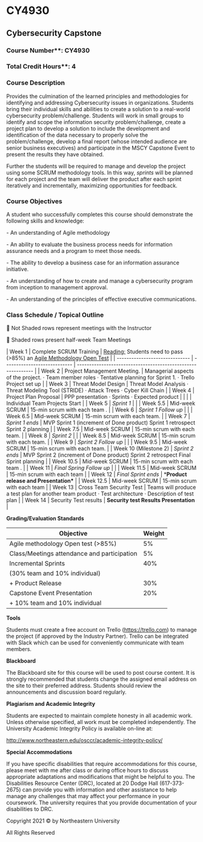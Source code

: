 # CY4930

## Cybersecurity Capstone

### Course Number**:     CY4930
### Total Credit Hours**:   4



### **Course Description**

Provides the culmination of the learned principles and methodologies for identifying and addressing Cybersecurity issues in organizations. Students bring their individual skills and abilities to create a solution to a real-world cybersecurity problem/challenge. Students will work in small groups to identify and scope the information security problem/challenge, create a project plan to develop a solution to include the development and identification of the data necessary to properly solve the problem/challenge, develop a final report (whose intended audience are senior business executives) and participate in the MSCY Capstone Event to present the results they have obtained. 

 

Further the students will be required to manage and develop the project using some SCRUM methodology tools. In this way, *sprints* will be planned for each project and the team will deliver the product after each sprint iteratively and incrementally, maximizing opportunities for feedback. 

 

### **Course Objectives**

 

A student who successfully completes this course should demonstrate the following skills and knowledge:

 

\-    An understanding of Agile methodology

\-    An ability to evaluate the business process needs for information assurance needs and a program to meet those needs.

\-    The ability to develop a business case for an information assurance initiative.

\-    An understanding of how to create and manage a cybersecurity program from inception to management approval.

\-    An understanding of the principles of effective executive communications.



### **Class Schedule / Topical Outline**

 Not Shaded rows represent meetings with the Instructor

 Shaded rows present half-week Team Meetings 

 

| Week 1                         | Complete SCRUM  Training     | [Reading:](https://www.scrum.org/resources/scrum-guide)
 Students need  to pass (>85%) an [Agile Methodology Open Test](https://www.scrum.org/open-assessments/scrum-open) |
| ------------------------------ | ---------------------------- | ------------------------------------------------------------ |
| Week 2                         | Project  Management Meeting. | Managerial  aspects of the project.   ·    Team member roles  ·    Tentative planning for Sprint 1.  ·    Trello Project set up |
| Week 3                         | Threat Model  Design         | Threat Model  Analysis  ·    Threat Modeling Tool (STRIDE)  ·    Attack Trees  ·    Cyber Kill Chain |
| Week 4                         | Project Plan Proposal        | PPP presentation  ·    Sprints  ·    Expected product        |
|  |                              |                               Individual Team Projects Start                        |
| Week 5                         | *Sprint 1*                   |                                                              |
| Week 5.5                       | Mid-week  SCRUM              | 15-min  scrum with each team .                               |
| Week 6                         | *Sprint 1 Follow up*         |                                                              |
| Week 6.5                       | Mid-week  SCRUM              | 15-min  scrum with each team.                                |
| Week 7                         | *Sprint 1 ends*              | MVP Sprint 1 (increment of  Done product)  Sprint 1 retrospect  Sprint 2 planning |
| Week 7.5                       | Mid-week  SCRUM              | 15-min  scrum with each team.                                |
| Week 8                         | *Sprint 2*                   |                                                              |
| Week 8.5                       | Mid-week  SCRUM              | 15-min  scrum with each team.                                |
| Week 9                         | *Sprint 2 Follow up*         |                                                              |
| Week 9.5                       | Mid-week  SCRUM              | 15-min  scrum with each team.                                |
| Week 10 (Milestone 2)          | *Sprint 2 ends*              | MVP Sprint 2 (increment of  Done product)  Sprint 2 retrospect  Final Sprint planning |
| Week 10.5                      | Mid-week  SCRUM              | 15-min  scrum with each team .                               |
| Week 11                        | *Final Spring Follow up*     |                                                              |
| Week 11.5                      | Mid-week  SCRUM              | 15-min  scrum with each team                                 |
| Week 12                        | *Final Sprint ends*          | ***Product release  and Presentation\***                     |
| Week 12.5                      | Mid-week  SCRUM              | 15-min  scrum with each team                                 |
| Week 13                        | Cross Team Security  Test    | Teams will produce a test  plan for another team product  ·    Test architecture  ·    Description of test plan |
| Week 14                        | Security Test results        | **Security test Results Presentation**                       |

 



 

 

 

 

**Grading/Evaluation Standards**

| Objective| Weight| 
| ------ | --------|
| Agile methodology Open test (>85%)  |           5% |
| Class/Meetings attendance and participation  |     5% |
| Incremental Sprints     |                   40% |
| (30% team and 10% individual) |              |
| + Product Release   |                        30% |
| Capstone Event Presentation    |   20% | 
| + 10% team and 10% individual |    |



**Tools**

Students must create a free account on Trello (https://trello.com) to manage the project (if approved by the Industry Partner). Trello can be integrated with Slack which can be used for conveniently communicate with team members.

**Blackboard**

The Blackboard site for this course will be used to post course content. It is strongly recommended that students change the assigned email address on the site to their preferred address. Students should review the announcements and discussion board regularly.

**Plagiarism and Academic Integrity**

Students are expected to maintain complete honesty in all academic work. Unless otherwise specified, all work must be completed independently. The University Academic Integrity Policy is available on-line at:

http://www.northeastern.edu/osccr/academic-integrity-policy/

**Special Accommodations**

If you have specific disabilities that require accommodations for this course, please meet with me after class or during office hours to discuss appropriate adaptations and modifications that might be helpful to you. The Disabilities Resource Center (DRC), located at 20 Dodge Hall (617-373-2675) can provide you with information and other assistance to help manage any challenges that may affect your performance in your coursework. The university requires that you provide documentation of your disabilities to DRC.

Copyright 2021 © by Northeastern University

All Rights Reserved
